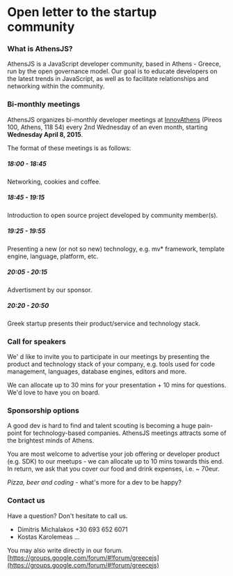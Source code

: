 # Open letter to the startup community

### What is AthensJS?

AthensJS is a JavaScript developer community, based in Athens - Greece, run by the open governance model.  Our goal is to educate developers on the latest trends in JavaScript, as well as to facilitate relationships and networking within the community.

### Bi-monthly meetings

AthensJS organizes bi-monthly developer meetings at [InnovAthens](http://www.innovathens.gr/) (Pireos 100, Athens, 118 54) every 2nd Wednesday of an even month, starting **Wednesday April 8, 2015**.

The format of these meetings is as follows:

##### 18:00 - 18:45
Networking, cookies and coffee.

##### 18:45 - 19:15

Introduction to open source project developed by community member(s).

##### 19:25 - 19:55

Presenting a new (or not so new) technology, e.g. mv* framework, template engine, language, platform, etc.

##### 20:05 - 20:15

Advertisment by our sponsor.

##### 20:20 - 20:50

Greek startup presents their product/service and technology stack.

### Call for speakers

We' d like to invite you to participate in our meetings by presenting the product and technology stack of your company, e.g. tools used for code management, languages, database engines, editors and more.

We can allocate up to 30 mins for your presentation + 10 mins for questions. We'd love to have you on board.

### Sponsorship options

A good dev is hard to find and talent scouting is becoming a huge pain-point for technology-based companies. AthensJS meetings attracts some of the brightest minds of Athens.

You are most welcome to advertise your job offering or developer product (e.g. SDK) to our meetups - we can allocate up to 10 mins towards this end. In return, we ask that you cover our food and drink expenses, i.e. ~ 70eur. 

_Pizza, beer and coding_ - what's more for a dev to be happy?

### Contact us

Have a question? Don't hesitate to call us.

* Dimitris Michalakos +30 693 652 6071
* Kostas Karolemeas ...

You may also write directly in our forum.
[https://groups.google.com/forum/#!forum/greecejs](https://groups.google.com/forum/#!forum/greecejs)

